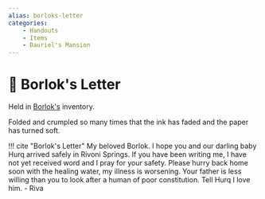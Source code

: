 ```yaml
---
alias: borloks-letter
categories:
    - Handouts
    - Items
    - Dauriel's Mansion
---
```

# 🔐 Borlok's Letter

Held in [Borlok's](../npcs/borlok-orsel.md) inventory.

Folded and crumpled so many times that the ink has faded and the paper has turned soft.

!!! cite "Borlok's Letter"
    My beloved Borlok. I hope you and our darling baby Hurq arrived safely in Rivoni Springs. If you have been writing me, I have not yet received word and I pray for your safety. Please hurry back home soon with the healing water, my illness is worsening. Your father is less willing than you to look after a human of poor constitution. Tell Hurq I love him. - Riva
